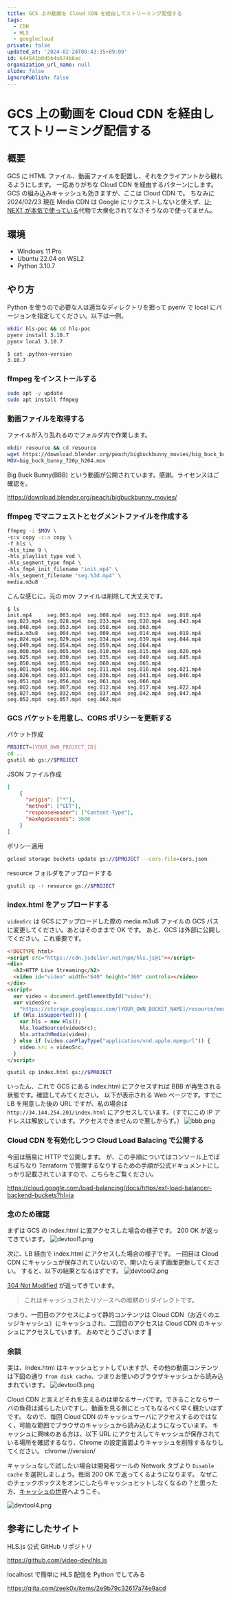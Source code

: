 ```yaml
---
title: GCS 上の動画を Cloud CDN を経由してストリーミング配信する
tags:
  - CDN
  - HLS
  - googlecloud
private: false
updated_at: '2024-02-24T00:43:35+09:00'
id: 644541b0d5b4a674b6ac
organization_url_name: null
slide: false
ignorePublish: false
---
```

# GCS 上の動画を Cloud CDN を経由してストリーミング配信する

## 概要

GCS に HTML ファイル、動画ファイルを配置し、それをクライアントから観れるようにします。
一応ありがちな Cloud CDN を経由するパターンにします。GCS の組み込みキャッシュも効きますが、ここは Cloud CDN で。
ちなみに 2024/02/23 現在 Media CDN は Google にリクエストしないと使えず、[U-NEXT が本気で使っている](https://av.watch.impress.co.jp/docs/topic/1408035.html)代物で大衆化されてなさそうなので使ってません。

## 環境

- Windows 11 Pro
- Ubuntu 22.04 on WSL2
- Python 3.10.7

## やり方

Python を使うので必要な人は適当なディレクトリを掘って pyenv で local にバージョンを指定してください。以下は一例。

```bash
mkdir hls-poc && cd hls-poc
pyenv install 3.10.7
pyenv local 3.10.7
```

```
$ cat .python-version
3.10.7
```

### ffmpeg をインストールする

```bash
sudo apt -y update
sudo apt install ffmpeg
```

### 動画ファイルを取得する

ファイルが入り乱れるのでフォルダ内で作業します。

```bash
mkdir resource && cd resource
wget https://download.blender.org/peach/bigbuckbunny_movies/big_buck_bunny_720p_h264.mov
MOV=big_buck_bunny_720p_h264.mov
```

Big Buck Bunny(BBB) という動画が公開されています。感謝。ライセンスはご確認を。

https://download.blender.org/peach/bigbuckbunny_movies/

### ffmpeg でマニフェストとセグメントファイルを作成する

```bash
ffmpeg -i $MOV \
-c:v copy -c:a copy \
-f hls \
-hls_time 9 \
-hls_playlist_type vod \
-hls_segment_type fmp4 \
-hls_fmp4_init_filename "init.mp4" \
-hls_segment_filename "seg.%3d.mp4" \
media.m3u8
```

こんな感じに。元の mov ファイルは削除して大丈夫です。

```
$ ls
init.mp4     seg.003.mp4  seg.008.mp4  seg.013.mp4  seg.018.mp4  seg.023.mp4  seg.028.mp4  seg.033.mp4  seg.038.mp4  seg.043.mp4  seg.048.mp4  seg.053.mp4  seg.058.mp4  seg.063.mp4
media.m3u8   seg.004.mp4  seg.009.mp4  seg.014.mp4  seg.019.mp4  seg.024.mp4  seg.029.mp4  seg.034.mp4  seg.039.mp4  seg.044.mp4  seg.049.mp4  seg.054.mp4  seg.059.mp4  seg.064.mp4
seg.000.mp4  seg.005.mp4  seg.010.mp4  seg.015.mp4  seg.020.mp4  seg.025.mp4  seg.030.mp4  seg.035.mp4  seg.040.mp4  seg.045.mp4  seg.050.mp4  seg.055.mp4  seg.060.mp4  seg.065.mp4
seg.001.mp4  seg.006.mp4  seg.011.mp4  seg.016.mp4  seg.021.mp4  seg.026.mp4  seg.031.mp4  seg.036.mp4  seg.041.mp4  seg.046.mp4  seg.051.mp4  seg.056.mp4  seg.061.mp4  seg.066.mp4
seg.002.mp4  seg.007.mp4  seg.012.mp4  seg.017.mp4  seg.022.mp4  seg.027.mp4  seg.032.mp4  seg.037.mp4  seg.042.mp4  seg.047.mp4  seg.052.mp4  seg.057.mp4  seg.062.mp4
```

### GCS バケットを用意し、CORS ポリシーを更新する

バケット作成

```bash
PROJECT=[YOUR_OWN_PROJECT_ID]
cd ..
gsutil mb gs://$PROJECT
```

JSON ファイル作成

```cors.json
[
    {
      "origin": ["*"],
      "method": ["GET"],
      "responseHeader": ["Content-Type"],
      "maxAgeSeconds": 3600
    }
]
```

ポリシー適用

```bash
gcloud storage buckets update gs://$PROJECT --cors-file=cors.json
```

resource フォルダをアップロードする

```bash
gsutil cp -r resource gs://$PROJECT
```

### index.html をアップロードする

`videoSrc` は GCS にアップロードした際の media.m3u8 ファイルの GCS パスに変更してください。あとはそのままで OK です。
あと、GCS は外部に公開してください。これ重要です。

```html
<!DOCTYPE html>
<script src="https://cdn.jsdelivr.net/npm/hls.js@1"></script>
<div>
  <h2>HTTP Live Streaming</h2>
  <video id="video" width="640" height="360" controls></video>
</div>
<script>
  var video = document.getElementById("video");
  var videoSrc =
    "https://storage.googleapis.com/[YOUR_OWN_BUCKET_NAME]/resource/media.m3u8";
  if (Hls.isSupported()) {
    var hls = new Hls();
    hls.loadSource(videoSrc);
    hls.attachMedia(video);
  } else if (video.canPlayType("application/vnd.apple.mpegurl")) {
    video.src = videoSrc;
  }
</script>
```

```bash
gsutil cp index.html gs://$PROJECT
```

いったん、これで GCS にある index.html にアクセスすれば BBB が再生される状態です。確認してみてください。
以下が表示される Web ページです。すでに LB を用意した後の URL ですが、私の場合は `http://34.144.254.201/index.html` にアクセスしています。（すでにこの IP アドレスは解放しています。アクセスできませんので悪しからず。）
![bbb.png](https://qiita-image-store.s3.ap-northeast-1.amazonaws.com/0/236789/cccb8855-8487-5e5e-166d-45e379715a6f.png)

### Cloud CDN を有効化しつつ Cloud Load Balacing で公開する

今回は簡易に HTTP で公開します。
が、この手順についてはコンソール上でぽちぽちなり Terraform で管理するなりするための手順が公式ドキュメントにしっかり記載されていますので、こちらをご覧ください。

https://cloud.google.com/load-balancing/docs/https/ext-load-balancer-backend-buckets?hl=ja

### 念のため確認

まずは GCS の index.html に直アクセスした場合の様子です。
200 OK が返ってきています。
![devtool1.png](https://qiita-image-store.s3.ap-northeast-1.amazonaws.com/0/236789/e5ced1c0-f2dd-4ee4-7d61-757d1e034100.png)

次に、LB 経由で index.html にアクセスした場合の様子です。
一回目は Cloud CDN にキャッシュが保存されていないので、開いたらまず画面更新してください。
すると、以下の結果となるはずです。
![devtool2.png](https://qiita-image-store.s3.ap-northeast-1.amazonaws.com/0/236789/bb3f46a6-a1d7-9fbc-6711-3f9b21072aed.png)

[304 Not Modified](https://developer.mozilla.org/ja/docs/Web/HTTP/Status/304) が返ってきています。

> これはキャッシュされたリソースへの暗黙のリダイレクトです。

つまり、一回目のアクセスによって静的コンテンツは Cloud CDN（お近くのエッジキャッシュ）にキャッシュされ、二回目のアクセスは Cloud CDN のキャッシュにアクセスしています。
おめでとうございます 🎉

### 余談

実は、index.html はキャッシュヒットしていますが、その他の動画コンテンツは下図の通り `from disk cache`、つまりお使いのブラウザキャッシュから読み込まれています。
![devtool3.png](https://qiita-image-store.s3.ap-northeast-1.amazonaws.com/0/236789/d6097698-d36d-9437-1a55-aa57b7d19bb8.png)

Cloud CDN と言えどそれを支えるのは単なるサーバです。できることならサーバの負荷は減らしたいですし、動画を見る側にとってもなるべく早く観たいはずです。
なので、毎回 Cloud CDN のキャッシュサーバにアクセスするのではなく、可能な範囲でブラウザのキャッシュから読み込むようになっています。
キャッシュに興味のある方は、以下 URL にアクセスしてキャッシュが保存されている場所を確認するなり、Chrome の設定画面よりキャッシュを削除するなりしてください。
chrome://version/

キャッシュなしで試したい場合は開発者ツールの Network タブより `Disable cache` を選択しましょう。毎回 200 OK で返ってくるようになります。
なぜこのチェックボックスをオンにしたらキャッシュヒットしなくなるの？と思った方、[キャッシュの世界](https://cloud.google.com/cdn/docs/caching)へようこそ。

![devtool4.png](https://qiita-image-store.s3.ap-northeast-1.amazonaws.com/0/236789/f4e291dc-cb32-bb3e-b7fb-4271243285dd.png)

## 参考にしたサイト

HLS.js 公式 GitHub リポジトリ

https://github.com/video-dev/hls.js


localhost で簡単に HLS 配信を Python でしてみる

https://qiita.com/zeek0x/items/2e9b79c32617a74e9acd
